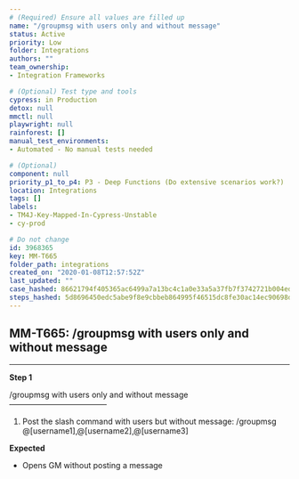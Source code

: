 ```yaml
---
# (Required) Ensure all values are filled up
name: "/groupmsg with users only and without message"
status: Active
priority: Low
folder: Integrations
authors: ""
team_ownership: 
- Integration Frameworks

# (Optional) Test type and tools
cypress: in Production
detox: null
mmctl: null
playwright: null
rainforest: []
manual_test_environments: 
- Automated - No manual tests needed

# (Optional)
component: null
priority_p1_to_p4: P3 - Deep Functions (Do extensive scenarios work?)
location: Integrations
tags: []
labels: 
- TM4J-Key-Mapped-In-Cypress-Unstable
- cy-prod

# Do not change
id: 3968365
key: MM-T665
folder_path: integrations
created_on: "2020-01-08T12:57:52Z"
last_updated: ""
case_hashed: 86621794f405365ac6499a7a13bc4c1a0e33a5a37fb7f3742721b004edb7895d844a26266f90e7ee151690a7b0b42531
steps_hashed: 5d8696450edc5abe9f8e9cbbeb864995f46515dc8fe30ac14ec90698d85015d3e7b6188ac9c0e6c95d59b097b689489e
---
```


## MM-T665: /groupmsg with users only and without message

---

**Step 1**

/groupmsg with users only and without message\
–––––––––––––––––––––––––

1. Post the slash command with users but without message: /groupmsg @\[username1],@\[username2],@\[username3]

**Expected**

- Opens GM without posting a message
